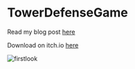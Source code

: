 # TowerDefenseGame

Read my blog post [here](https://www.trustytea.me/post/tower-defense-game-part-one-design)

Download on itch.io [here](https://ryanflorestt.itch.io/zombie-survival)

![firstlook]()
